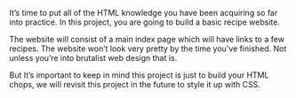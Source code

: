It’s time to put all of the HTML knowledge you have been acquiring so far into practice. In this project, you are going to build a basic recipe website.

The website will consist of a main index page which will have links to a few recipes. The website won’t look very pretty by the time you’ve finished. Not unless you’re into brutalist web design that is.

But It’s important to keep in mind this project is just to build your HTML chops, we will revisit this project in the future to style it up with CSS.

